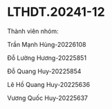 # LTHDT.20241-12

Thành viên nhóm:

Trần Mạnh Hùng-20226108

Đỗ Lường Hương-20225851

Đỗ Quang Huy-20225854

Lê Hồ Quang Huy-20225636

Vương Quốc Huy-20225637
